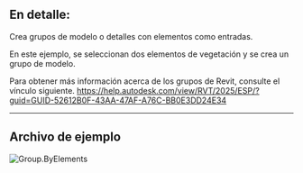 ## En detalle:
Crea grupos de modelo o detalles con elementos como entradas.

En este ejemplo, se seleccionan dos elementos de vegetación y se crea un grupo de modelo.

Para obtener más información acerca de los grupos de Revit, consulte el vínculo siguiente.
https://help.autodesk.com/view/RVT/2025/ESP/?guid=GUID-52612B0F-43AA-47AF-A76C-BB0E3DD24E34
___
## Archivo de ejemplo

![Group.ByElements](./Revit.Elements.Group.ByElements_img.jpg)
